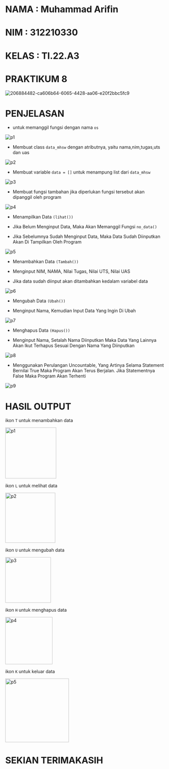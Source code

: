 # NAMA  : Muhammad Arifin
# NIM   : 312210330
# KELAS : TI.22.A3

# PRAKTIKUM 8
![206884482-ca606b64-6065-4428-aa06-e20f2bbc5fc9](https://user-images.githubusercontent.com/115518274/206977200-8cc54ac4-7faa-499c-90f6-f2dc60b5e9a7.jpeg)

# PENJELASAN
- untuk memanggil fungsi dengan nama `os`


![p1](https://user-images.githubusercontent.com/115518274/206984487-4729fdca-773f-4bd7-a7b2-1cc3227809ff.png)

- Membuat class `data_mhsw` dengan atributnya, yaitu nama,nim,tugas,uts dan uas


![p2](https://user-images.githubusercontent.com/115518274/206985376-9c1904cd-ec3b-49cf-a782-0d949a29e181.png)

- Membuat variable `data = []` untuk menampung list dari `data_mhsw`


![p3](https://user-images.githubusercontent.com/115518274/206986141-01dcc9b6-8ce4-4572-b036-d88aa6cefeba.png)

- Membuat fungsi tambahan jika diperlukan fungsi tersebut akan dipanggil oleh program


![p4](https://user-images.githubusercontent.com/115518274/206987028-7b2d3544-50eb-414a-899c-7b409dc2315e.png)

- Menampilkan Data `(lihat())`

- Jika Belum Menginput Data, Maka Akan Memanggil Fungsi `no_data()`

- Jika Sebelumnya Sudah Menginput Data, Maka Data Sudah Diinputkan Akan Di Tampilkan Oleh Program


![p5](https://user-images.githubusercontent.com/115518274/206988104-e2013035-a74c-438e-93e4-e217dde37e29.png)

- Menambahkan Data `(Tambah())`

- Menginput NIM, NAMA, Nilai Tugas, Nilai UTS, Nilai UAS

- Jika data sudah diinput akan ditambahkan kedalam variabel data


![p6](https://user-images.githubusercontent.com/115518274/206988736-b883017d-52be-4f9a-89ef-dea1de12e33d.png)

- Mengubah Data `(Ubah())`

- Menginput Nama, Kemudian Input Data Yang Ingin Di Ubah


![p7](https://user-images.githubusercontent.com/115518274/206989216-841754ab-d026-430b-a323-a4ce74bd159d.png)

- Menghapus Data `(Hapus())`

- Menginput Nama, Setalah Nama Diinputkan Maka Data Yang Lainnya Akan Ikut Terhapus Sesuai Dengan Nama Yang Diinputkan


![p8](https://user-images.githubusercontent.com/115518274/206989607-78ed530b-eab3-45a3-9ec9-227d7da66365.png)

- Menggunakan Perulangan Uncountable, Yang Artinya Selama Statement Bernilai True Maka Program Akan Terus Berjalan. Jika Statementnya False Maka Program Akan Terhenti


![p9](https://user-images.githubusercontent.com/115518274/206989969-b3399d18-e055-46ea-a5b0-6515fdd5ad3e.png)



# HASIL OUTPUT

ikon `T` untuk menambahkan data


<img width="161" alt="p1" src="https://user-images.githubusercontent.com/115518274/206990612-31b3659f-da8b-4ee2-9025-1d21fad1322d.png">

ikon `L` untuk melihat data


<img width="158" alt="p2" src="https://user-images.githubusercontent.com/115518274/206990877-e62b9363-5cc7-4746-8e28-fa1754ceb11a.png">

ikon `U` untuk mengubah data


<img width="144" alt="p3" src="https://user-images.githubusercontent.com/115518274/206991051-063ed241-4250-4506-a347-1353d1ddcdbb.png">

ikon `H` untuk menghapus data


<img width="149" alt="p4" src="https://user-images.githubusercontent.com/115518274/206991249-327ac9a9-168e-4bbe-9610-401b41d28003.png">

ikon `K` untuk keluar data


<img width="201" alt="p5" src="https://user-images.githubusercontent.com/115518274/206991362-003919c3-e04c-4a89-b6b9-4a99e453ffe2.png">

# SEKIAN TERIMAKASIH
